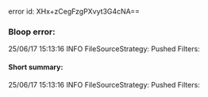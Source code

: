 error id: XHx+zCegFzgPXvyt3G4cNA==
### Bloop error:

25/06/17 15:13:16 INFO FileSourceStrategy: Pushed Filters:
#### Short summary: 

25/06/17 15:13:16 INFO FileSourceStrategy: Pushed Filters: